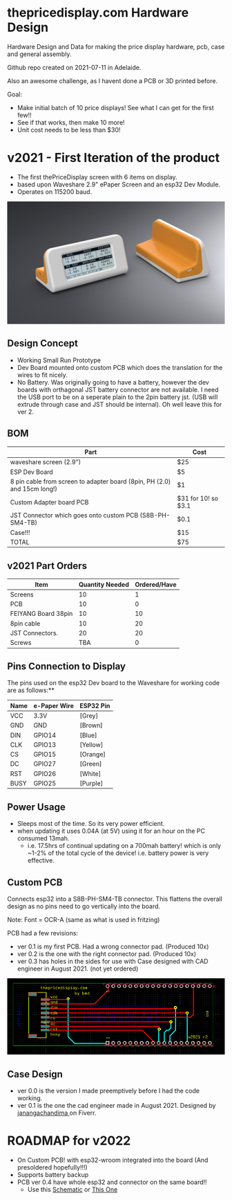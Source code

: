 # thepricedisplay.com Hardware Design

Hardware Design and Data for making the price display hardware, pcb, case and general assembly.

Github repo created on 2021-07-11 in Adelaide.  

Also an awesome challenge, as I havent done a PCB or 3D printed before. 

Goal:
* Make initial batch of 10 price displays! See what I can get for the first few!!
* See if that works, then make 10 more!
* Unit cost needs to be less than $30!


# **v2021 - First Iteration of the product** 

* The first thePriceDisplay screen with 6 items on display. 
* based upon Waveshare 2.9" ePaper Screen and an esp32 Dev Module.
* Operates on 115200 baud.

![photo](v2021/_photos/case_render_from_engineer.jpg)

## Design Concept
* Working Small Run Prototype
* Dev Board mounted onto custom PCB which does the translation for the wires to fit nicely. 
* No Battery. Was originally going to have a battery, however the dev boards with orthagonal JST battery connector are not available. I need the USB port to be on a seperate plain to the 2pin battery jst. (USB will extrude through case and JST should be internal). Oh well leave this for ver 2.

## BOM
| Part                                                                         | Cost|
| --- | ----------- |
| waveshare screen (2.9")                                                      | $25| 
| ESP Dev Board                                                                | $5|
| 8 pin cable from screen to adapter board (8pin, PH (2.0) and 15cm long!)     | $1|
| Custom Adapter board PCB                                                     | $31 for 10! so $3.1 |
| JST Connector which goes onto custom PCB (S8B-PH-SM4-TB)                     | $0.1 |               
|Case!!!                                                                       | $15
|TOTAL                                                                         | $75 |

## v2021 Part Orders
|Item                |Quantity Needed| Ordered/Have |
|--------------------|---------------|--------------|
| Screens            |  10           | 1            |
| PCB                |  10           | 0            | 
| FEIYANG Board 38pin| 10            | 10           |
| 8pin cable         |  10           | 20           |
| JST Connectors.    | 20            | 20           |
| Screws             | TBA           | 0            |
 
## Pins Connection to Display 

The pins used on the esp32 Dev board to the Waveshare for working code are as follows:**

| Name               | e-Paper Wire |  ESP32 Pin |
|--------------------|--------------|------------|
| VCC                |  3.3V        |  [Grey]    |
|  GND               |  GND         |  [Brown]   |
| DIN                |  GPIO14      |  [Blue]    |
| CLK                |  GPIO13      |  [Yellow]  |
| CS                 |  GPIO15      |  [Orange]  |
| DC                 |  GPIO27      |  [Green]   |
| RST                |  GPIO26      |  [White]   |
| BUSY               |  GPIO25      |  [Purple]  |

## Power Usage
* Sleeps most of the time. So its very power efficient.
* when updating it uses 0.04A (at 5V) using it for an hour on the PC consumed 13mah.
    - i.e. 17.5hrs of continual updating on a 700mah battery! which is only ~1-2% of the total cycle of the device! i.e. battery power is very effective.


## Custom PCB 

Connects esp32 into a S8B-PH-SM4-TB connector. This flattens the overall design as no pins need to go vertically into the board.

Note: Font = OCR-A (same as what is used in fritzing)

PCB had a few revisions:
* ver 0.1 is my first PCB. Had a wrong connector pad. (Produced 10x)
* ver 0.2 is the one with the right connector pad. (Produced 10x)
* ver 0.3 has holes in the sides for use with Case designed with CAD engineer in August 2021. (not yet ordered)

![photo](v2021/_photos/pcb.png) 


## Case Design

* ver 0.0 is the version I made preemptively before I had the code working.
* ver 0.1 is the one the cad engineer made in August 2021. Designed by [janangachandima
](https://www.fiverr.com/janangachandima/design-any-enclosures-for-your-product?context_referrer=logged_in_homepage&source=recently_and_inspired&ref_ctx_id=e07c0e28eb930812f8da8889706c910a&context=recommendation&pckg_id=1&pos=3&context_alg=recently_viewed) on Fiverr.


# ROADMAP for v2022
* On Custom PCB! with esp32-wroom integrated into the board (And presoldered hopefully!!!)
* Supports battery backup
* PCB ver 0.4 have whole esp32 and connector on the same board!!
    * Use this [Schematic](https://learn.adafruit.com/huzzah32-esp32-breakout-board/downloads) or [This One](https://learn.adafruit.com/adafruit-huzzah32-esp32-feather/downloads)
